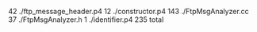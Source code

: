  42 ./ftp_message_header.p4
  12 ./constructor.p4
 143 ./FtpMsgAnalyzer.cc
  37 ./FtpMsgAnalyzer.h
   1 ./identifier.p4
 235 total
